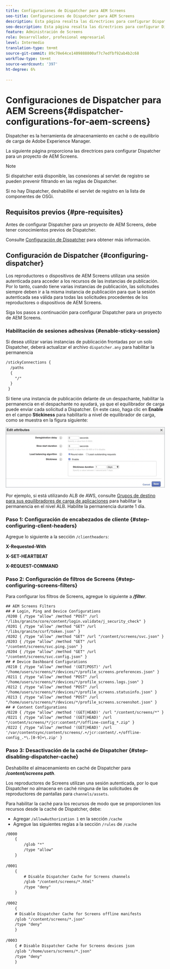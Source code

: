 ```yaml
---
title: Configuraciones de Dispatcher para AEM Screens
seo-title: Configuraciones de Dispatcher para AEM Screens
description: Esta página resalta las directrices para configurar Dispatcher para un proyecto de AEM Screens.
seo-description: Esta página resalta las directrices para configurar Dispatcher para un proyecto de AEM Screens.
feature: Administración de Screens
role: Desarrollador, profesional empresarial
level: Intermedio
translation-type: tm+mt
source-git-commit: 89c70e64ce1409888800af7c7edfbf92ab4b2c68
workflow-type: tm+mt
source-wordcount: '397'
ht-degree: 6%

---
```



# Configuraciones de Dispatcher para AEM Screens{#dispatcher-configurations-for-aem-screens}

Dispatcher es la herramienta de almacenamiento en caché o de equilibrio de carga de Adobe Experience Manager.

La siguiente página proporciona las directrices para configurar Dispatcher para un proyecto de AEM Screens.

>[!NOTE]
>
>Si dispatcher está disponible, las conexiones al servlet de registro se pueden prevenir filtrando en las reglas de Dispatcher.
>
>Si no hay Dispatcher, deshabilite el servlet de registro en la lista de componentes de OSGi.

## Requisitos previos {#pre-requisites}

Antes de configurar Dispatcher para un proyecto de AEM Screens, debe tener conocimientos previos de Dispatcher.

Consulte [Configuración de Dispatcher](https://docs.adobe.com/content/help/es-ES/experience-manager-dispatcher/using/configuring/dispatcher-configuration.html) para obtener más información.

## Configuración de Dispatcher {#configuring-dispatcher}

Los reproductores o dispositivos de AEM Screens utilizan una sesión autenticada para acceder a los recursos de las instancias de publicación. Por lo tanto, cuando tiene varias instancias de publicación, las solicitudes siempre deben ir a la misma instancia de publicación para que la sesión autenticada sea válida para todas las solicitudes procedentes de los reproductores o dispositivos de AEM Screens.

Siga los pasos a continuación para configurar Dispatcher para un proyecto de AEM Screens.

### Habilitación de sesiones adhesivas {#enable-sticky-session}

Si desea utilizar varias instancias de publicación frontadas por un solo Dispatcher, deberá actualizar el archivo `dispatcher.any` para habilitar la permanencia

```xml
/stickyConnections {
  /paths
  {
    "/"
  }
 }
```

Si tiene una instancia de publicación delante de un despachante, habilitar la permanencia en el despachante no ayudará, ya que el equilibrador de carga puede enviar cada solicitud a Dispatcher. En este caso, haga clic en **Enable** en el campo **Stickiness** para habilitarlo a nivel de equilibrador de carga, como se muestra en la figura siguiente:

![image](/help/user-guide/assets/dispatcher/dispatcher-enable.png)

Por ejemplo, si está utilizando ALB de AWS, consulte [Grupos de destino para sus equilibradores de carga de aplicaciones](https://docs.aws.amazon.com/elasticloadbalancing/latest/application/load-balancer-target-groups.html) para habilitar la permanencia en el nivel ALB. Habilite la permanencia durante 1 día.

### Paso 1: Configuración de encabezados de cliente {#step-configuring-client-headers}

Agregue lo siguiente a la sección `/clientheaders`:

**X-Requested-With**

**X-SET-HEARTBEAT**

**X-REQUEST-COMMAND**

### Paso 2: Configuración de filtros de Screens {#step-configuring-screens-filters}

Para configurar los filtros de Screens, agregue lo siguiente a ***/filter***.

```
## AEM Screens Filters
## # Login, Ping and Device Configurations
/0200 { /type "allow" /method "POST" /url "/libs/granite/core/content/login.validate/j_security_check" }
/0201 { /type "allow" /method "GET" /url "/libs/granite/csrf/token.json" }
/0202 { /type "allow" /method "GET" /url "/content/screens/svc.json" }
/0203 { /type "allow" /method "GET" /url "/content/screens/svc.ping.json" }
/0204 { /type "allow" /method "GET" /url "/content/screens/svc.config.json" }
## # Device Dashboard Configurations
/0210 { /type "allow" /method '(GET|POST)' /url "/home/users/screens/*/devices/*/profile_screens.preferences.json" }
/0211 { /type "allow" /method "POST" /url "/home/users/screens/*/devices/*/profile_screens.logs.json" }
/0212 { /type "allow" /method "POST" /url "/home/users/screens/*/devices/*/profile_screens.statusinfo.json" }
/0213 { /type "allow" /method "POST" /url "/home/users/screens/*/devices/*/profile_screens.screenshot.json" }
## # Content Configurations
/0220 { /type "allow" /method '(GET|HEAD)' /url "/content/screens/*" }
/0221 { /type "allow" /method '(GET|HEAD)' /url "/content/screens/*/jcr:content/*/offline-config_*.zip" }
/0222 { /type "allow" /method '(GET|HEAD)' /url '/var/contentsync/content/screens/.+/jcr:content/.+/offline-config_.*\.[0-9]+\.zip' }
```

### Paso 3: Desactivación de la caché de Dispatcher {#step-disabling-dispatcher-cache}

Deshabilite el almacenamiento en caché de Dispatcher para ***/content/screens path***.

Los reproductores de Screens utilizan una sesión autenticada, por lo que Dispatcher no almacena en caché ninguna de las solicitudes de reproductores de pantallas para `channels/assets`.

Para habilitar la caché para los recursos de modo que se proporcionen los recursos desde la caché de Dispatcher, debe:

* Agregar `/allowAuthorization 1` en la sección `/cache`
* Agregue las siguientes reglas a la sección `/rules` de `/cache`

```xml
/0000
    {
        /glob "*"
        /type "allow"
    }   

/0001
    {
        # Disable Dispatcher Cache for Screens channels
        /glob "/content/screens/*.html"
        /type "deny" 
    }

/0002
    {
    # Disable Dispatcher Cache for Screens offline manifests
    /glob "/content/screens/*.json"
    /type "deny"
    }

/0003
    { # Disable Dispatcher Cache for Screens devices json 
    /glob "/home/users/screens/*.json"
    /type "deny"
    }
```
